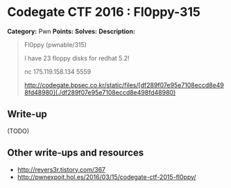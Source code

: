 # Codegate CTF 2016 : Fl0ppy-315

**Category:** Pwn
**Points:** 
**Solves:** 
**Description:**

> Fl0ppy (pwnable/315)
> 
> I have 23 floppy disks for redhat 5.2!
> 
> 
> nc 175.119.158.134 5559
> 
> <http://codegate.bpsec.co.kr/static/files/[df289f07e95e7108eccd8e498fd48980](./df289f07e95e7108eccd8e498fd48980)>


## Write-up

(TODO)

## Other write-ups and resources

* <http://revers3r.tistory.com/367> 
* <http://pwnexpoit.hol.es/2016/03/15/codegate-ctf-2015-fl0ppy/>
